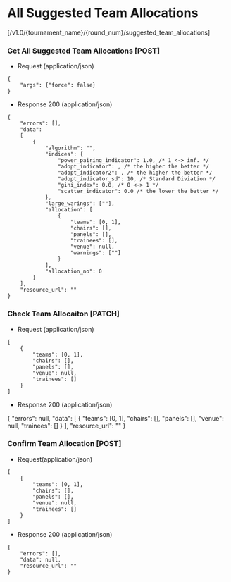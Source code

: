 # All Suggested Team Allocations 

[/v1.0/{tournament_name}/{round_num}/suggested_team_allocations]

### Get All Suggested Team Allocations [POST]

+ Request (application/json)
```
{
    "args": {"force": false}
}
```
+ Response 200 (application/json)
```
{
    "errors": [],
    "data":
    [
        {
            "algorithm": "",
            "indices": {
                "power_pairing_indicator": 1.0, /* 1 <-> inf. */
                "adopt_indicator": , /* the higher the better */
                "adopt_indicator2": , /* the higher the better */
                "adopt_indicator_sd": 10, /* Standard Diviation */
                "gini_index": 0.0, /* 0 <-> 1 */
                "scatter_indicator": 0.0 /* the lower the better */
            },
            "large_warings": [""],
            "allocation": [
                {
                    "teams": [0, 1],
                    "chairs": [],
                    "panels": [],
                    "trainees": [],
                    "venue": null,
                    "warnings": [""]
                }
            ],
            "allocation_no": 0
        }
    ],
    "resource_url": ""
}
```

### Check Team Allocaiton [PATCH]

+ Request (application/json)
```
[
    {
        "teams": [0, 1],
        "chairs": [],
        "panels": [],
        "venue": null,
        "trainees": []
    }
]
```
+ Response 200 (application/json)

{
    "errors": null,
    "data":
    [
        {
            "teams": [0, 1],
            "chairs": [],
            "panels": [],
            "venue": null,
            "trainees": []
        }
    ],
    "resource_url": ""
}

### Confirm Team Allocation [POST]

+ Request(application/json)
```
[  
    {
        "teams": [0, 1],
        "chairs": [],
        "panels": [],
        "venue": null,
        "trainees": []
    }
]
```
+ Response 200 (application/json)
```
{
    "errors": [],
    "data": null,
    "resource_url": ""
}
```